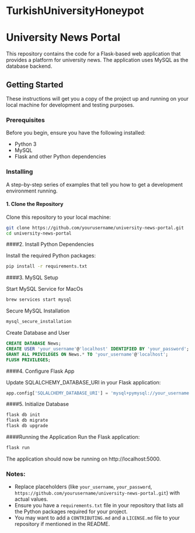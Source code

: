 # TurkishUniversityHoneypot

# University News Portal

This repository contains the code for a Flask-based web application that provides a platform for university news. The application uses MySQL as the database backend.

## Getting Started

These instructions will get you a copy of the project up and running on your local machine for development and testing purposes.

### Prerequisites

Before you begin, ensure you have the following installed:
- Python 3
- MySQL
- Flask and other Python dependencies

### Installing

A step-by-step series of examples that tell you how to get a development environment running.

#### 1. Clone the Repository

Clone this repository to your local machine:

```bash
git clone https://github.com/yourusername/university-news-portal.git
cd university-news-portal
```

####2. Install Python Dependencies

Install the required Python packages:

```bash
pip install -r requirements.txt
```
####3. MySQL Setup

Start MySQL Service for MacOs

```bash
brew services start mysql
```

Secure MySQL Installation

```bash
mysql_secure_installation
```

Create Database and User

```sql
CREATE DATABASE News;
CREATE USER 'your_username'@'localhost' IDENTIFIED BY 'your_password';
GRANT ALL PRIVILEGES ON News.* TO 'your_username'@'localhost';
FLUSH PRIVILEGES;
```

####4. Configure Flask App

Update SQLALCHEMY_DATABASE_URI in your Flask application:

```python
app.config['SQLALCHEMY_DATABASE_URI'] = 'mysql+pymysql://your_username:your_password@localhost/News'
```

####5. Initialize Database

```bash
flask db init
flask db migrate
flask db upgrade
```

####Running the Application
Run the Flask application:

```bash
flask run
```

The application should now be running on http://localhost:5000.


### Notes:

- Replace placeholders (like `your_username`, `your_password`, `https://github.com/yourusername/university-news-portal.git`) with actual values.
- Ensure you have a `requirements.txt` file in your repository that lists all the Python packages required for your project.
- You may want to add a `CONTRIBUTING.md` and a `LICENSE.md` file to your repository if mentioned in the README.

